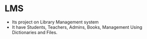 # LMS
- Its project on Library Management system
- It have Students, Teachers, Admins, Books, Management Using Dictionaries and Files.
